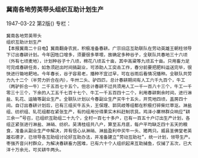 ### 冀南各地劳英带头组织互助计划生产

1947-03-22
第2版()
专栏：

    冀南各地劳英带头
    组织互助计划生产
    【本报冀南二十日电】冀南翻身农民，积极准备春耕。广宗旧店互助联队在劳动英雄王朝柱领导下订出春耕计划。今年因牲口增多，须要很多草喂，故确定多种谷子，全联队共春地三十六顷（外有七顷麦地），计划种谷子十八顷，棉花八顷五十亩，其中高粱等九顷五十亩。只用畜力足可完成春耕任务，如急须赶出时间搞副业，可添助人工突击工作，春分前要把肥料运送完毕，很快进行锄地耙地。今年春长，谷子容易老，播种不宜过早，可在谷雨后看情况播种。全联队共劳力九十二个（半劳力折合在内），牛卅二头、驴四匹，总计春耕期间有人工六千九百个，牛工（两驴折合一牛）二千五百七十五个。但总计春耕不过共须用人工一千一百八十三个，牛工一千零三十三个，下余的人工五千七百十七个、牛工一千五百四十二个，利用春耕剩余时间，进行淋盐、轧花、运输等副业生产。全联队计划以今春副业生产买牛十五头，开荒地四顷，盖房四十间。自订出春耕计划后，已有三组买牛五头，王保理、郭凤岐等组都在积极打碎柴烂草沤。淋盐组、纺织组、轧花组都在紧张生产，有的组用分得果实木料赶制农具。鸡泽小寨林群众响应“耕三余一”号召，已组织互助组二十九个，全村一百七十多户，已有一百五十户订出生产计划，各组正紧张进行淋盐、淋硝、纺织。吴清桂组共八户，算至五月底，每户平均缺乏四十五天的粮食，准备从副业生产中解决，并有信心从淋硝、淋盐盈利中买牛一头、猪两只。威县圣佛堂老英雄石德才，已领导各互助组讨论好互助办法，并准备建立“劳动互助社”，统一计划，领导生产。枣强齐音兴村群众，为解决春耕畜力困难，已有六十个人组织起来互助捕鱼，仅捕了五次，已大洋十万余元，可买耕牛两头。
